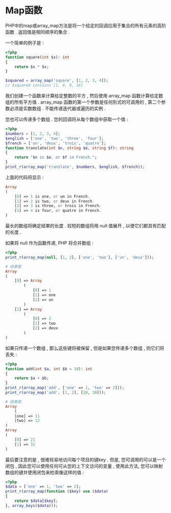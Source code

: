 # Map函数

PHP中的map或array\_map方法是将一个给定的回调应用于集合的所有元素的高阶函数 . 返回值是相同顺序的集合 .

一个简单的例子是 :

```php
<?php
function square(int $x): int
{
    return $x * $x;
}

$squared = array_map('square', [1, 2, 3, 4]);
// $squared contains [1, 4, 9, 16]
```

我们创建一个函数来计算给定整数的平方 , 然后使用 array\_map 函数计算给定数组的所有平方值 . array\_map 函数的第一个参数是任何形式的可调用的 , 第二个参数必须是实数数组 . 不能传递迭代器或遍历的实例 .

您也可以传递多个数组 . 您的回调将从每个数组中获取一个值 :

```php
<?php
$numbers = [1, 2, 3, 4];
$english = ['one', 'two', 'three', 'four'];
$french = ['un', 'deux', 'trois', 'quatre'];
function translate(int $n, string $e, string $f): string
{
    return "$n is $e, or $f in French.";
}
print_r(array_map('translate', $numbers, $english, $french));
```

上面的代码将显示 : 

```php
Array
(
    [0] => 1 is one, or un in French.
    [1] => 2 is two, or deux in French.
    [2] => 3 is three, or trois in French.
    [3] => 4 is four, or quatre in French.
)
```

最长的数组将确定结果的长度 . 较短的数组将用 null 值展开 , 以便它们都具有匹配的长度 . 

如果将 null 作为函数传递, PHP 将合并数组 : 

```php
<?php
print_r(array_map(null, [1, 2], ['one', 'two'], ['un', 'deux']));

# 结果是
Array
(
    [0] => Array
        (
            [0] => 1
            [1] => one
            [2] => un
        )
    [1] => Array
        (
            [0] => 2
            [1] => two
            [2] => deux
        )
)
```

如果只传递一个数组 , 那么这些键将被保留 , 但是如果您传递多个数组 , 则它们将丢失 : 

```php
<?php
function add(int $a, int $b = 10): int
{
    return $a + $b;
}
print_r(array_map('add', ['one' => 1, 'two' => 2]));
print_r(array_map('add', [1, 2], [20, 30]));

# 结果是
Array
    (
    [one] => 11
    [two] => 12
)
Array
(
    [0] => 21
    [1] => 32
)
```

最后要注意的是 , 很难轻易地访问每个项目的键key . 但是, 您可调用的可以是一个闭包 , 因此您可以使用任何可从您的上下文访问的变量 , 使用此方法, 您可以映射数组的键并使用闭包来检索像这样的值 : 

```php
<?php
$data = ['one' => 1, 'two' => 2];
print_r(array_map(function ($key) use ($data)
{
    return $data[$key];
}, array_keys($data)));
```



